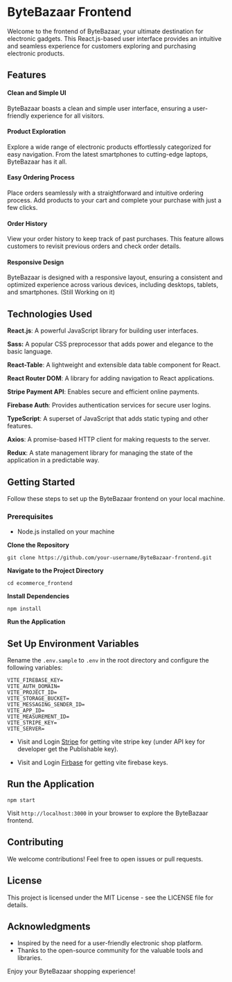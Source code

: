 # ByteBazaar Frontend

Welcome to the frontend of ByteBazaar, your ultimate destination for electronic gadgets. This React.js-based user interface provides an intuitive and seamless experience for customers exploring and purchasing electronic products.

## Features
#### Clean and Simple UI
ByteBazaar boasts a clean and simple user interface, ensuring a user-friendly experience for all visitors.

#### Product Exploration
Explore a wide range of electronic products effortlessly categorized for easy navigation. From the latest smartphones to cutting-edge laptops, ByteBazaar has it all.

#### Easy Ordering Process
Place orders seamlessly with a straightforward and intuitive ordering process. Add products to your cart and complete your purchase with just a few clicks.


#### Order History
View your order history to keep track of past purchases. This feature allows customers to revisit previous orders and check order details.

#### Responsive Design
ByteBazaar is designed with a responsive layout, ensuring a consistent and optimized experience across various devices, including desktops, tablets, and smartphones.
(Still Working on it)

## Technologies Used
__React.js__: A powerful JavaScript library for building user interfaces.

__Sass:__ A popular CSS preprocessor that adds power and elegance to the basic language.

__React-Table__: A lightweight and extensible data table component for React.

__React Router DOM__: A library for adding navigation to React applications.

__Stripe Payment API__: Enables secure and efficient online payments.

__Firebase Auth__: Provides authentication services for secure user logins.

__TypeScript__: A superset of JavaScript that adds static typing and other features.

__Axios__: A promise-based HTTP client for making requests to the server.

__Redux__: A state management library for managing the state of the application in a predictable way.


## Getting Started
Follow these steps to set up the ByteBazaar frontend on your local machine.

### Prerequisites
- Node.js installed on your machine

__Clone the Repository__
```
git clone https://github.com/your-username/ByteBazaar-frontend.git
```
__Navigate to the Project Directory__

```
cd ecommerce_frontend
```
__Install Dependencies__

```
npm install
```
__Run the Application__



## Set Up Environment Variables
Rename the `.env.sample` to `.env` in the root directory and configure the following variables:

```
VITE_FIREBASE_KEY=
VITE_AUTH_DOMAIN=
VITE_PROJECT_ID=
VITE_STORAGE_BUCKET=
VITE_MESSAGING_SENDER_ID=
VITE_APP_ID=
VITE_MEASUREMENT_ID=
VITE_STRIPE_KEY=
VITE_SERVER=
```
- Visit and Login [Stripe](https://www.stripe.com) for getting vite stripe key (under API key for developer get the Publishable key).


- Visit and Login [Firbase](https://www.firebase.com) for getting vite firebase keys.



## Run the Application

```
npm start
```
Visit `http://localhost:3000` in your browser to explore the ByteBazaar frontend.

## Contributing
We welcome contributions! Feel free to open issues or pull requests.

## License
This project is licensed under the MIT License - see the LICENSE file for details.

## Acknowledgments
- Inspired by the need for a user-friendly electronic shop platform.
- Thanks to the open-source community for the valuable tools and libraries.


Enjoy your ByteBazaar shopping experience!


